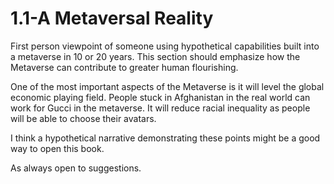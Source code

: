 # 1.1-A Metaversal Reality

First person viewpoint of someone using hypothetical capabilities built into a metaverse in 10 or 20 years. This section should emphasize how the Metaverse can contribute to greater human flourishing.

One of the most important aspects of the Metaverse is it will level the global economic playing field. People stuck in Afghanistan in the real world can work for Gucci in the metaverse. It will reduce racial inequality as people will be able to choose their avatars. 

I think a hypothetical narrative demonstrating these points might be a good way to open this book. 

As always open to suggestions. 
